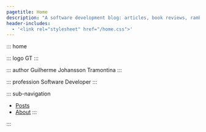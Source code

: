 ```yaml
---
pagetitle: Home
description: "A software development blog: articles, book reviews, ramblings…"
header-includes:
  - '<link rel="stylesheet" href="/home.css">'
---
```


::: home

::: logo
GT
:::

::: author
Guilherme Johansson Tramontina
:::

::: profession
Software Developer
:::


::: sub-navigation
* [Posts](/posts)
* [About](/about.html)
:::

:::
